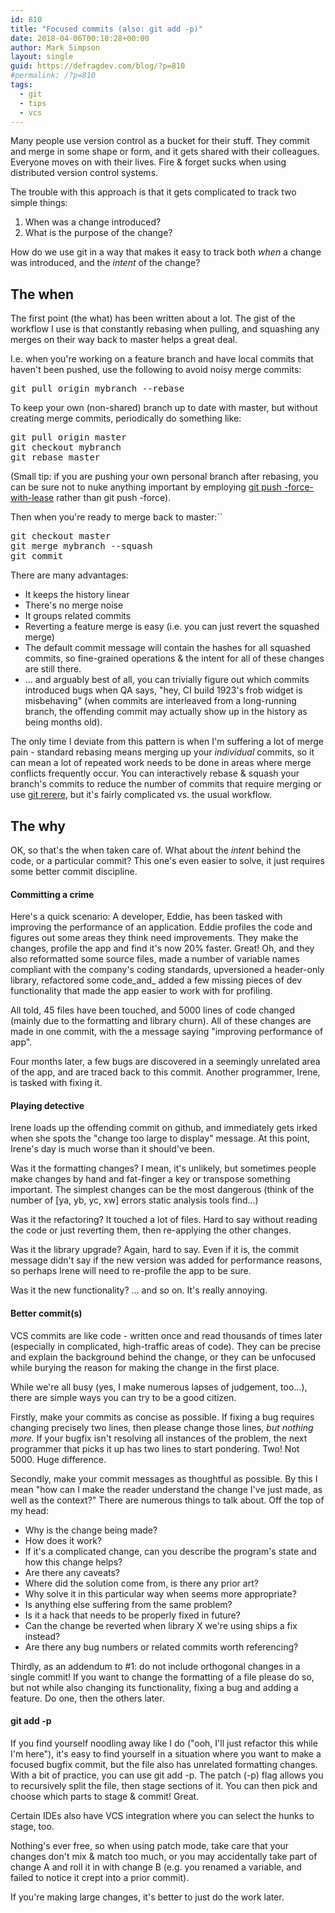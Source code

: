 ```yaml
---
id: 810
title: "Focused commits (also: git add -p)"
date: 2018-04-06T00:10:28+00:00
author: Mark Simpson
layout: single
guid: https://defragdev.com/blog/?p=810
#permalink: /?p=810
tags:
  - git
  - tips
  - vcs
---
```

Many people use version control as a bucket for their stuff. They commit and merge in some shape or form, and it gets shared with their colleagues. Everyone moves on with their lives. Fire & forget sucks when using distributed version control systems.

The trouble with this approach is that it gets complicated to track two simple things:

  1. When was a change introduced?
  2. What is the purpose of the change?

How do we use git in a way that makes it easy to track both _when_ a change was introduced, and the _intent_ of the change?

## The when

The first point (the what) has been written about a lot. The gist of the workflow I use is that constantly rebasing when pulling, and squashing any merges on their way back to master helps a great deal.

I.e. when you're working on a feature branch and have local commits that haven't been pushed, use the following to avoid noisy merge commits:

<pre class="">git pull origin mybranch --rebase</pre>

To keep your own (non-shared) branch up to date with master, but without creating merge commits, periodically do something like:

<pre class="">git pull origin master
git checkout mybranch
git rebase master</pre>

(Small tip: if you are pushing your own personal branch after rebasing, you can be sure not to nuke anything important by employing [git push -force-with-lease](https://developer.atlassian.com/blog/2015/04/force-with-lease/) rather than git push -force).

Then when you're ready to merge back to master:``

<pre class="">git checkout master
git merge mybranch --squash
git commit</pre>

There are many advantages:

  * It keeps the history linear
  * There's no merge noise
  * It groups related commits
  * Reverting a feature merge is easy (i.e. you can just revert the squashed merge)
  * The default commit message will contain the hashes for all squashed commits, so fine-grained operations & the intent for all of these changes are still there.
  * ... and arguably best of all, you can trivially figure out which commits introduced bugs when QA says, "hey, CI build 1923's frob widget is misbehaving" (when commits are interleaved from a long-running branch, the offending commit may actually show up in the history as being months old).

The only time I deviate from this pattern is when I'm suffering a lot of merge pain - standard rebasing means merging up your _individual_ commits, so it can mean a lot of repeated work needs to be done in areas where merge conflicts frequently occur. You can interactively rebase & squash your branch's commits to reduce the number of commits that require merging or use [git rerere](https://git-scm.com/docs/git-rerere), but it's fairly complicated vs. the usual workflow.

## The why

OK, so that's the when taken care of. What about the _intent_ behind the code, or a particular commit? This one's even easier to solve, it just requires some better commit discipline.

#### Committing a crime

Here's a quick scenario: A developer, Eddie, has been tasked with improving the performance of an application. Eddie profiles the code and figures out some areas they think need improvements. They make the changes, profile the app and find it's now 20% faster. Great! Oh, and they also reformatted some source files, made a number of variable names compliant with the company's coding standards, upversioned a header-only library, refactored some code_and_ added a few missing pieces of dev functionality that made the app easier to work with for profiling.

All told, 45 files have been touched, and 5000 lines of code changed (mainly due to the formatting and library churn). All of these changes are made in one commit, with the a message saying "improving performance of app".

Four months later, a few bugs are discovered in a seemingly unrelated area of the app, and are traced back to this commit. Another programmer, Irene, is tasked with fixing it.

#### Playing detective

Irene loads up the offending commit on github, and immediately gets irked when she spots the "change too large to display" message. At this point, Irene's day is much worse than it should've been.

Was it the formatting changes? I mean, it's unlikely, but sometimes people make changes by hand and fat-finger a key or transpose something important. The simplest changes can be the most dangerous (think of the number of [ya, yb, yc, xw] errors static analysis tools find...)

Was it the refactoring? It touched a lot of files. Hard to say without reading the code or just reverting them, then re-applying the other changes.

Was it the library upgrade? Again, hard to say. Even if it is, the commit message didn't say if the new version was added for performance reasons, so perhaps Irene will need to re-profile the app to be sure.

Was it the new functionality? ... and so on. It's really annoying.

#### Better commit(s)

VCS commits are like code - written once and read thousands of times later (especially in complicated, high-traffic areas of code). They can be precise and explain the background behind the change, or they can be unfocused while burying the reason for making the change in the first place.

While we're all busy (yes, I make numerous lapses of judgement, too...), there are simple ways you can try to be a good citizen.

Firstly, make your commits as concise as possible. If fixing a bug requires changing precisely two lines, then please change those lines, _but nothing more._ If your bugfix isn't resolving all instances of the problem, the next programmer that picks it up has two lines to start pondering. Two! Not 5000. Huge difference.

Secondly, make your commit messages as thoughtful as possible. By this I mean "how can I make the reader understand the change I've just made, as well as the context?" There are numerous things to talk about. Off the top of my head:

  * Why is the change being made?
  * How does it work?
  * If it's a complicated change, can you describe the program's state and how this change helps?
  * Are there any caveats?
  * Where did the solution come from, is there any prior art?
  * Why solve it in this particular way when <other way> seems more appropriate?
  * Is anything else suffering from the same problem?
  * Is it a hack that needs to be properly fixed in future?
  * Can the change be reverted when library X we're using ships a fix instead?
  * Are there any bug numbers or related commits worth referencing?

Thirdly, as an addendum to #1: do not include orthogonal changes in a single commit! If you want to change the formatting of a file please do so, but not while also changing its functionality, fixing a bug and adding a feature. Do one, then the others later.

#### git add -p

If you find yourself noodling away like I do ("ooh, I'll just refactor this while I'm here"), it's easy to find yourself in a situation where you want to make a focused bugfix commit, but the file also has unrelated formatting changes. With a bit of practice, you can use git add -p. The patch (-p) flag allows you to recursively split the file, then stage sections of it. You can then pick and choose which parts to stage & commit! Great.

Certain IDEs also have VCS integration where you can select the hunks to stage, too.

Nothing's ever free, so when using patch mode, take care that your changes don't mix & match too much, or you may accidentally take part of change A and roll it in with change B (e.g. you renamed a variable, and failed to notice it crept into a prior commit).

If you're making large changes, it's better to just do the work later.

&nbsp;